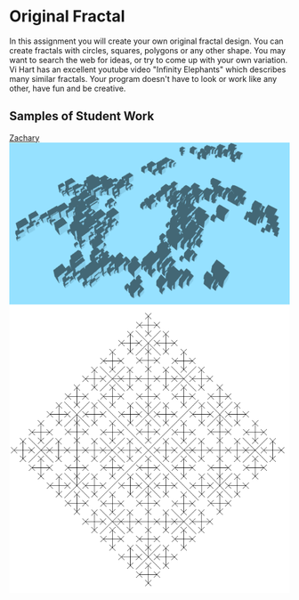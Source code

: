 Original Fractal
===============

In this assignment you will create your own original fractal design. You can create  fractals with circles, squares, polygons or any other shape. You may want to search the web for ideas, or try to come up with your own variation. Vi Hart has an excellent youtube video "Infinity Elephants" which describes many similar fractals. Your program doesn't have to look or work like any other, have fun and be creative.

Samples of Student Work
-----------------------
[Zachary](http://zachooz.github.io/OriginalFractal/)
![alt text](fractal1.PNG)   
![alt text](fractal2.PNG)   
